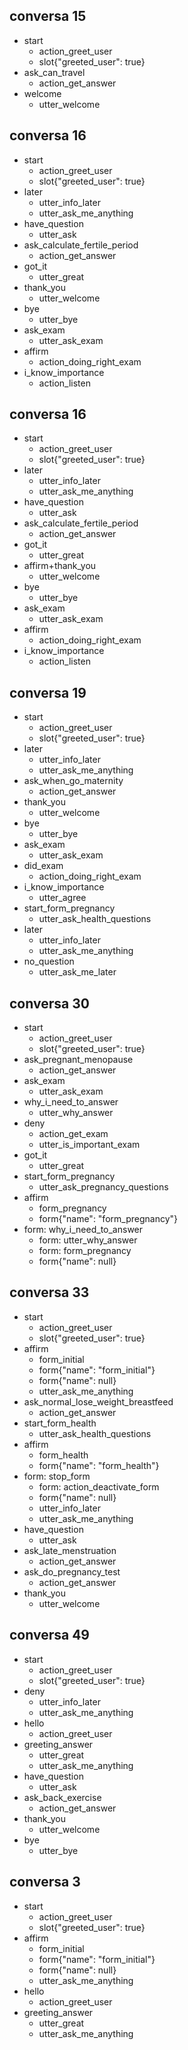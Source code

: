 ## conversa 15
* start
    - action_greet_user
    - slot{"greeted_user": true}
* ask_can_travel
    - action_get_answer
* welcome
    - utter_welcome   <!-- predicted: utter_great -->


## conversa 16
* start
    - action_greet_user
    - slot{"greeted_user": true}
* later
    - utter_info_later
    - utter_ask_me_anything
* have_question
    - utter_ask
* ask_calculate_fertile_period
    - action_get_answer
* got_it
    - utter_great
* thank_you
    - utter_welcome
* bye
    - utter_bye
* ask_exam
    - utter_ask_exam
* affirm
    - action_doing_right_exam
* i_know_importance
    - action_listen   <!-- predicted: utter_agree -->


## conversa 16
* start
    - action_greet_user
    - slot{"greeted_user": true}
* later
    - utter_info_later
    - utter_ask_me_anything
* have_question
    - utter_ask
* ask_calculate_fertile_period
    - action_get_answer
* got_it
    - utter_great
* affirm+thank_you
    - utter_welcome
* bye
    - utter_bye
* ask_exam
    - utter_ask_exam
* affirm
    - action_doing_right_exam
* i_know_importance
    - action_listen   <!-- predicted: utter_agree -->


## conversa 19
* start
    - action_greet_user
    - slot{"greeted_user": true}
* later
    - utter_info_later
    - utter_ask_me_anything
* ask_when_go_maternity
    - action_get_answer
* thank_you
    - utter_welcome
* bye
    - utter_bye
* ask_exam
    - utter_ask_exam
* did_exam
    - action_doing_right_exam
* i_know_importance
    - utter_agree
* start_form_pregnancy
    - utter_ask_health_questions   <!-- predicted: utter_ask_pregnancy_questions -->
* later
    - utter_info_later
    - utter_ask_me_anything
* no_question
    - utter_ask_me_later


## conversa 30
* start
    - action_greet_user
    - slot{"greeted_user": true}
* ask_pregnant_menopause
    - action_get_answer
* ask_exam
    - utter_ask_exam
* why_i_need_to_answer
    - utter_why_answer
* deny
    - action_get_exam
    - utter_is_important_exam
* got_it
    - utter_great
* start_form_pregnancy
    - utter_ask_pregnancy_questions
* affirm
    - form_pregnancy
    - form{"name": "form_pregnancy"}
* form: why_i_need_to_answer
    - form: utter_why_answer   <!-- predicted: form_pregnancy -->
    - form: form_pregnancy
    - form{"name": null}


## conversa 33
* start
    - action_greet_user
    - slot{"greeted_user": true}
* affirm
    - form_initial
    - form{"name": "form_initial"}
    - form{"name": null}
    - utter_ask_me_anything
* ask_normal_lose_weight_breastfeed
    - action_get_answer
* start_form_health
    - utter_ask_health_questions
* affirm
    - form_health
    - form{"name": "form_health"}
* form: stop_form
    - form: action_deactivate_form   <!-- predicted: form_health -->
    - form{"name": null}
    - utter_info_later   <!-- predicted: action_listen -->
    - utter_ask_me_anything
* have_question
    - utter_ask
* ask_late_menstruation
    - action_get_answer
* ask_do_pregnancy_test
    - action_get_answer
* thank_you
    - utter_welcome


## conversa 49
* start
    - action_greet_user
    - slot{"greeted_user": true}
* deny
    - utter_info_later
    - utter_ask_me_anything
* hello
    - action_greet_user
* greeting_answer
    - utter_great
    - utter_ask_me_anything   <!-- predicted: action_listen -->
* have_question
    - utter_ask
* ask_back_exercise
    - action_get_answer
* thank_you
    - utter_welcome
* bye
    - utter_bye


## conversa 3
* start
    - action_greet_user
    - slot{"greeted_user": true}
* affirm
    - form_initial
    - form{"name": "form_initial"}
    - form{"name": null}
    - utter_ask_me_anything
* hello
    - action_greet_user
* greeting_answer
    - utter_great
    - utter_ask_me_anything   <!-- predicted: action_listen -->


